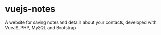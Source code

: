 # vuejs-notes

A website for saving notes and details about your contacts, developed with VueJS, PHP, MySQL and Bootstrap 
